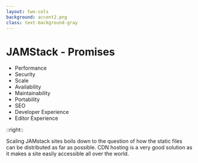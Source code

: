 ```yaml
---
layout: two-cols
background: accent2.png
class: text-background-gray 
---
```


# **JAMStack - Promises**

- Performance
- Security
- <span class="text-background-gray font-extrabold bg-background-ionos rounded p-2 -m-2">Scale</span>
- Availability
- Maintainability
- Portability
- SEO
- Developer Experience
- Editor Experience

::right::

<div class="flex flex-col h-full justify-center">
  <div class="flex items-center m-4 p-4 rounded-lg bg-background-ionos leading-normal text-background-gray">
  Scaling JAMstack sites boils down to the question of how the static files can be distributed as far as possible. CDN hosting is a very good solution as it makes a site easily accessible all over the world.
  </div>
</div>

<Footer
  title="Copyright © 1&1 IONOS SE 2021"
  :social="[
    { type: 'gh', username: 'ionos-deploy-now' }
  ]"
/>

<IonosLogo left="false" />